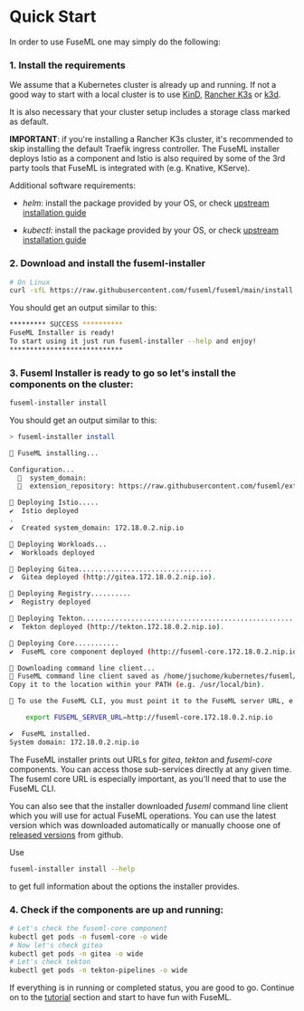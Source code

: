 # Quick Start

In order to use FuseML one may simply do the following:

### 1. Install the requirements

We assume that a Kubernetes cluster is already up and running. If not a good way to start with a local cluster is to use [KinD](https://kind.sigs.k8s.io/docs/user/quick-start/), [Rancher K3s](https://k3s.io/) or [k3d](https://k3d.io/).

It is also necessary that your cluster setup includes a storage class marked as default.

**IMPORTANT**: if you're installing a Rancher K3s cluster, it's recommended to skip installing the default Traefik ingress controller. The FuseML installer deploys Istio as a component and Istio is also required by some of the 3rd party tools that FuseML is integrated with (e.g. Knative, KServe).

Additional software requirements:

- _helm_: install the package provided by your OS, or check [upstream installation guide](https://helm.sh/docs/intro/install/)

- _kubectl_: install the package provided by your OS, or check [upstream installation guide](https://kubernetes.io/docs/tasks/tools/#kubectl)

### 2. Download and install the fuseml-installer

```bash
# On Linux
curl -sfL https://raw.githubusercontent.com/fuseml/fuseml/main/install.sh | sh -
```

You should get an output similar to this:

```bash
********* SUCCESS **********
FuseML Installer is ready!
To start using it just run fuseml-installer --help and enjoy!
****************************
```

### 3. Fuseml Installer is ready to go so let's install the components on the cluster:

```bash
fuseml-installer install
```

You should get an output similar to this:

```bash
> fuseml-installer install

🚢 FuseML installing...

Configuration...
  🧭  system_domain:
  🧭  extension_repository: https://raw.githubusercontent.com/fuseml/extensions/main/installer/

🚢 Deploying Istio.....
✔️  Istio deployed
.
✔️  Created system_domain: 172.18.0.2.nip.io

🚢 Deploying Workloads...
✔️  Workloads deployed

🚢 Deploying Gitea.................................
✔️  Gitea deployed (http://gitea.172.18.0.2.nip.io).

🚢 Deploying Registry..........
✔️  Registry deployed

🚢 Deploying Tekton.............................................................................
✔️  Tekton deployed (http://tekton.172.18.0.2.nip.io).

🚢 Deploying Core...........
✔️  FuseML core component deployed (http://fuseml-core.172.18.0.2.nip.io).

🚢 Downloading command line client...
🚢 FuseML command line client saved as /home/jsuchome/kubernetes/fuseml/fuseml.
Copy it to the location within your PATH (e.g. /usr/local/bin).

🚢 To use the FuseML CLI, you must point it to the FuseML server URL, e.g.:

    export FUSEML_SERVER_URL=http://fuseml-core.172.18.0.2.nip.io

✔️  FuseML installed.
System domain: 172.18.0.2.nip.io
```

The FuseML installer prints out URLs for _gitea_, _tekton_ and _fuseml-core_ components. You can access those sub-services directly at any given time. The fuseml core URL is especially important, as you'll need that to use the FuseML CLI.

You can also see that the installer downloaded _fuseml_ command line client which you will use for actual FuseML operations. You can use the latest version which was downloaded automatically or manually choose one of [released versions](https://github.com/fuseml/fuseml-core/releases) from github.

Use

```bash
fuseml-installer install --help
```

to get full information about the options the installer provides.

### 4. Check if the components are up and running:

```bash
# Let's check the fuseml-core component
kubectl get pods -n fuseml-core -o wide
# Now let's check gitea
kubectl get pods -n gitea -o wide
# Let's check tekton
kubectl get pods -n tekton-pipelines -o wide
```

If everything is in running or completed status, you are good to go. Continue on to the [tutorial](tutorials/kserve-basic.md) section and start to have fun with FuseML.
